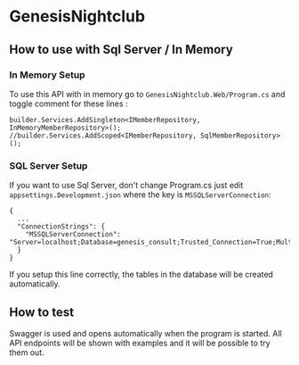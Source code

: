 # GenesisNightclub

## How to use with Sql Server / In Memory

### In Memory Setup

To use this API with in memory go to `GenesisNightclub.Web/Program.cs`  and toggle comment for these lines :
```
builder.Services.AddSingleton<IMemberRepository, InMemoryMemberRepository>();
//builder.Services.AddScoped<IMemberRepository, SqlMemberRepository>();
```

### SQL Server Setup

If you want to use Sql Server, don't change Program.cs just edit `appsettings.Development.json` where the key is `MSSQLServerConnection`:
```
{
  ...
  "ConnectionStrings": {
    "MSSQLServerConnection": "Server=localhost;Database=genesis_consult;Trusted_Connection=True;MultipleActiveResultSets=true;TrustServerCertificate=True"
  }
}
```

If you setup this line correctly, the tables in the database will be created automatically.

## How to test

Swagger is used and opens automatically when the program is started. All API endpoints will be shown with examples and it will be possible to try them out.
